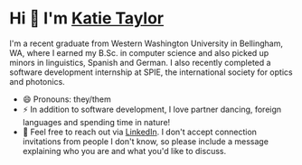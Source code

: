 # Hi 👋 I'm [Katie Taylor](https://kmxtaylor.github.io)

I'm a recent graduate from Western Washington University in Bellingham, WA, where I earned my B.Sc. in computer science and also picked up minors in linguistics, Spanish and German. I also recently completed a software development internship at SPIE, the international society for optics and photonics.

- 😄 Pronouns: they/them
- ⚡ In addition to software development, I love partner dancing, foreign languages and spending time in nature!
- 💬 Feel free to reach out via [LinkedIn](https://www.linkedin.com/in/kmxtaylor). I don't accept connection invitations from people I don't know, so please include a message explaining who you are and what you'd like to discuss.
